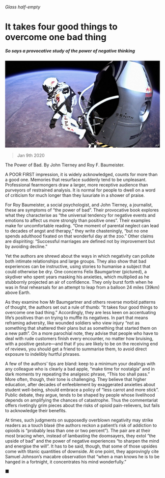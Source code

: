 ###### Glass half-empty

# It takes four good things to overcome one bad thing 

##### So says a provocative study of the power of negative thinking 

![image](images/20200111_BKP503.jpg) 

> Jan 9th 2020 

The Power of Bad. By John Tierney and Roy F. Baumeister.  

A POOR FIRST impression, it is widely acknowledged, counts for more than a good one. Memories that resurface suddenly tend to be unpleasant. Professional fearmongers draw a larger, more receptive audience than purveyors of restrained analysis. It is normal for people to dwell on a word of criticism for much longer than they luxuriate in a shower of praise. 

For Roy Baumeister, a social psychologist, and John Tierney, a journalist, these are symptoms of “the power of bad”. Their provocative book explores what they characterise as “the universal tendency for negative events and emotions to affect us more strongly than positive ones”. Their examples make for uncomfortable reading. “One moment of parental neglect can lead to decades of angst and therapy,” they write chasteningly, “but no one spends adulthood fixated on that wonderful day at the zoo.” Other claims are dispiriting: “Successful marriages are defined not by improvement but by avoiding decline.” 

Yet the authors are shrewd about the ways in which negativity can pollute both intimate relationships and large groups. They also show that bad experiences can be instructive, using stories to humanise a subject that could otherwise be dry. One concerns Felix Baumgartner (pictured), a skydiver who spent years masking his anxieties, which multiplied as he stubbornly projected an air of confidence. They only burst forth when he was in final rehearsals for an attempt to leap from a balloon 24 miles (39km) above Earth. 

As they examine how Mr Baumgartner and others reverse morbid patterns of thought, the authors set out a rule of thumb: “It takes four good things to overcome one bad thing.” Accordingly, they are less keen on accentuating life’s positives than on trying to muffle its negatives. In part that means reframing adversity, like wounded soldiers who view injury “not as something that shattered their plans but as something that started them on a new path”. On a more parochial note, they advise that people who have to deal with rude customers finish every encounter, no matter how bruising, with a positive gesture—and that if you are likely to be on the receiving end of reviews, you should get a friend to summarise them, to avoid direct exposure to indelibly hurtful phrases. 

A few of the authors’ tips are bland: keep to a minimum your dealings with any colleague who is clearly a bad apple, “make time for nostalgia” and in dark moments try repeating the analgesic phrase, “This too shall pass.” More often, though, their tone is challenging. They believe that higher education, after decades of enfeeblement by exaggerated anxieties about student well-being, should embrace a policy of “less carrot and more stick”. Public debate, they argue, tends to be shaped by people whose livelihood depends on amplifying the chances of catastrophe. Thus the commentariat offers rivetingly grim pieces about the risks of opioid pain-relievers, but fails to acknowledge their benefits. 

At times, such judgments on supposedly overblown negativity may strike readers as a touch blasé (the authors reckon a patient’s risk of addiction to opioids is “probably less than one or two percent”). The pair are at their most bracing when, instead of lambasting the doomsayers, they extol “the upside of bad” and the power of negative experiences “to sharpen the mind and energise the will”. It has to be said, though, that some of those upsides come with titanic quantities of downside. At one point, they approvingly cite Samuel Johnson’s macabre observation that “when a man knows he is to be hanged in a fortnight, it concentrates his mind wonderfully.”  

■
